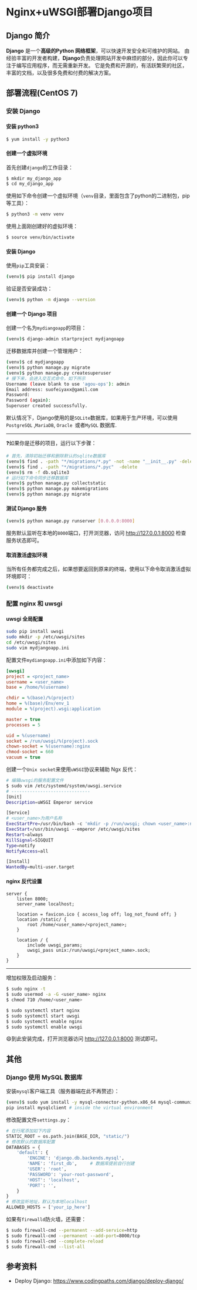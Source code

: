 # Nginx+uWSGI部署Django项目

## Django 简介

**Django** 是一个**高级的Python 网络框架**，可以快速开发安全和可维护的网站。 由经验丰富的开发者构建，**Django**负责处理网站开发中麻烦的部分，因此你可以专注于编写应用程序，而无需重新开发。 它是免费和开源的，有活跃繁荣的社区，丰富的文档，以及很多免费和付费的解决方案。

##  部署流程(CentOS 7)

### 安装 Django

#### 安装 python3

```bash
$ yum install -y python3
```

#### 创建一个虚拟环境

首先创建`django`的工作目录：

```bash
$ mkdir my_django_app
$ cd my_django_app
```

使用如下命令创建一个虚拟环境（`venv`目录，里面包含了python的二进制包，pip等工具）：

```bash
$ python3 -m venv venv
```

使用上面刚创建好的虚拟环境：

```bash
$ source venv/bin/activate
```

#### 安装 Django

使用`pip`工具安装：

```bash
(venv)$ pip install django
```

验证是否安装成功：

```bash
(venv)$ python -m django --version
```

#### 创建一个 Django 项目

创建一个名为`mydiangoapp`的项目：

```bash
(venv)$ django-admin startproject mydjangoapp
```

迁移数据库并创建一个管理用户：

```bash
(venv)$ cd mydjangoapp
(venv)$ python manage.py migrate
(venv)$ python manage.py createsuperuser
# 接下来，会进入交互式命令，如下所示
Username (leave blank to use 'agou-ops'): admin
Email address: suofeiyaxx@gamil.com
Password: 
Password (again): 
Superuser created successfully.
```

默认情况下，Django使用的是`SQLite`数据库，如果用于生产环境，可以使用`PostgreSQL` ,` MariaDB `, `Oracle `或者`MySQL` 数据库.

---

:question:如果你是迁移的项目，运行以下步骤：

```bash
# 首先，清除初始迁移和删除默认的sqlite数据库
(venv)$ find . -path "*/migrations/*.py" -not -name "__init__.py" -delete
(venv)$ find . -path "*/migrations/*.pyc"  -delete
(venv)$ rm -f db.sqlite3
# 运行如下命令同步迁移数据库
(venv)$ python manage.py collectstatic
(venv)$ python manage.py makemigrations
(venv)$ python manage.py migrate
```

#### 测试 Django 服务

```bash
(venv)$ python manage.py runserver [0.0.0.0:8000]
```

服务默认监听在本地的`8000`端口，打开浏览器，访问 http://127.0.0.1:8000 检查服务状态即可。

#### 取消激活虚拟环境

当所有任务都完成之后，如果想要返回到原来的终端，使用以下命令取消激活虚拟环境即可：

```bash
(venv)$ deactivate
```

### 配置 nginx 和 uwsgi

#### uwsgi 全局配置

```bash
sudo pip install uwsgi
sudo mkdir -p /etc/uwsgi/sites
cd /etc/uwsgi/sites
sudo vim mydjangoapp.ini
```

配置文件`mydiangoapp.ini`中添加如下内容：

```ini
[uwsgi]
project = <project_name>
username = <user_name>
base = /home/%(username)

chdir = %(base)/%(project)
home = %(base)/Env/env_1
module = %(project).wsgi:application

master = true
processes = 5

uid = %(username)
socket = /run/uwsgi/%(project).sock
chown-socket = %(username):nginx
chmod-socket = 660
vacuum = true
```

创建一个`Unix socket`来使用`uWSGI`协议来辅助 Ngx 反代：

```bash
# 编辑uwsgi的服务配置文件
$ sudo vim /etc/systemd/system/uwsgi.service
# ------------------------------
[Unit]
Description=uWSGI Emperor service

[Service]
# <user_name>为用户名称
ExecStartPre=/usr/bin/bash -c 'mkdir -p /run/uwsgi; chown <user_name>:nginx /run/uwsgi'
ExecStart=/usr/bin/uwsgi --emperor /etc/uwsgi/sites
Restart=always
KillSignal=SIGQUIT
Type=notify
NotifyAccess=all

[Install]
WantedBy=multi-user.target
```

#### nginx 反代设置

```nginx
server {
    listen 8000;
    server_name localhost;

    location = favicon.ico { access_log off; log_not_found off; }
    location /static/ {
        root /home/<user_name>/<project_name>;
    }

    location / {
        include uwsgi_params;
        uwsgi_pass unix:/run/uwsgi/<project_name>.sock;
    }
}
```

---

增加权限及启动服务：

```bash
$ sudo nginx -t
$ sudo usermod -a -G <user_name> nginx
$ chmod 710 /home/<user_name>

$ sudo systemctl start nginx
$ sudo systemctl start uwsgi
$ sudo systemctl enable nginx
$ sudo systemctl enable uwsgi
```

:smile:到此安装完成，打开浏览器访问 http://127.0.0.1:8000 测试即可。

## 其他

### Django 使用 MySQL 数据库

安装`mysql`客户端工具（服务器端在此不再赘述）：

```bash
(venv)$ sudo yum install -y mysql-connector-python.x86_64 mysql-community-devel.x86_64 mysql-cluster-community-client.x86_64 mysql-shell.x86_64 mysql-router.x86_64 gcc
pip install mysqlclient # inside the virtual environment
```

修改配置文件`settings.py`：

```python
# 在行尾添加如下内容
STATIC_ROOT = os.path.join(BASE_DIR, "static/")
# 修改默认的数据库配置
DATABASES = {
    'default': {
        'ENGINE': 'django.db.backends.mysql',
        'NAME': 'first_db',		# 数据库提前自行创建
        'USER': 'root',
        'PASSWORD': 'your-root-password',
        'HOST': 'localhost',
        'PORT': '',
    }
}
# 修改监听地址，默认为本地localhost
ALLOWED_HOSTS = ['your_ip_here']
```

如果有`firewalld`防火墙，还需要：

```bash
$ sudo firewall-cmd --permanent --add-service=http
$ sudo firewall-cmd --permanent --add-port=8000/tcp
$ sudo firewall-cmd --complete-reload
$ sudo firewall-cmd --list-all
```

## 参考资料

- Deploy Django: https://www.codingpaths.com/django/deploy-django/